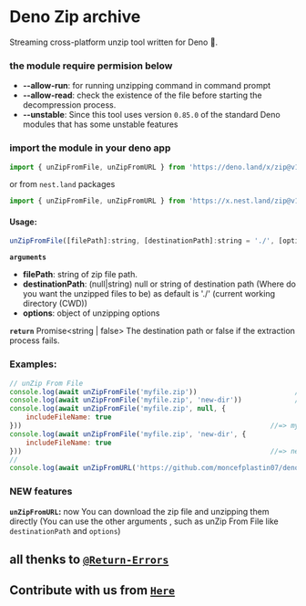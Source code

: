 # Deno Zip archive
Streaming cross-platform unzip tool written for Deno 🦕. 
### the module require permision below
- **--allow-run**: for running unzipping command in command prompt
- **--allow-read**: check the existence of the file before starting the decompression process.
- **--unstable**: Since this tool uses version ``0.85.0`` of the standard Deno modules that has some unstable features

### import the module in your deno app
```js
import { unZipFromFile, unZipFromURL } from 'https://deno.land/x/zip@v1.1.1/mod.ts'
```
or from ``nest.land`` packages
```js
import { unZipFromFile, unZipFromURL } from 'https://x.nest.land/zip@v1.1.1/mod.ts'
```
#### Usage:
```js
unZipFromFile([filePath]:string, [destinationPath]:string = './', [options]:{}): Promise<string | false>
```

**``arguments``**
- **filePath**: string of zip file path.
- **destinationPath**: (null|string) null or string of destination path (Where do you want the unzipped files to be) as default is './' (current working directory (CWD))
- **options**: object of unzipping options

**``return``**
Promise<string | false> The destination path or false if the extraction process fails.
### Examples:
```js
// unZip From File
console.log(await unZipFromFile('myfile.zip'))                        //=> ./
console.log(await unZipFromFile('myfile.zip', 'new-dir'))             //=> new-dir
console.log(await unZipFromFile('myfile.zip', null, {
    includeFileName: true
}))                                                             //=> myfile
console.log(await unZipFromFile('myfile.zip', 'new-dir', {
    includeFileName: true
}))                                                             //=> new-dir\myfile
// 
console.log(await unZipFromURL('https://github.com/moncefplastin07/deno-zip/archive/main.zip'))                                               //=> ./
```
### NEW features
**``unZipFromURL``:** now You can download the zip file and unzipping them directly (You can use the other arguments , such as unZip From File like ``destinationPath`` and ``options``)
## all thenks to [``@Return-Errors``](https://github.com/Return-Errors)
## Contribute with us from [``Here``](https://github.com/moncefplastin07/deno-zip)